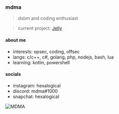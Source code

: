 ### mdma

> dsbm and coding enthusiast

> current project: [Jelly](https://github.com/6kp/Jelly)

#### about me
- interests: opsec, coding, offsec
- langs: c/c++, c#, golang, php, nodejs, bash, lua
- learning: kotlin, powershell

#### socials
- instagram: hexalogical
- discord: mdma#1000
- snapchat: hexalogical

![MDMA](https://user-images.githubusercontent.com/107227132/186549853-de7d70b0-925b-4c5c-ac16-d50a274320a7.png)
